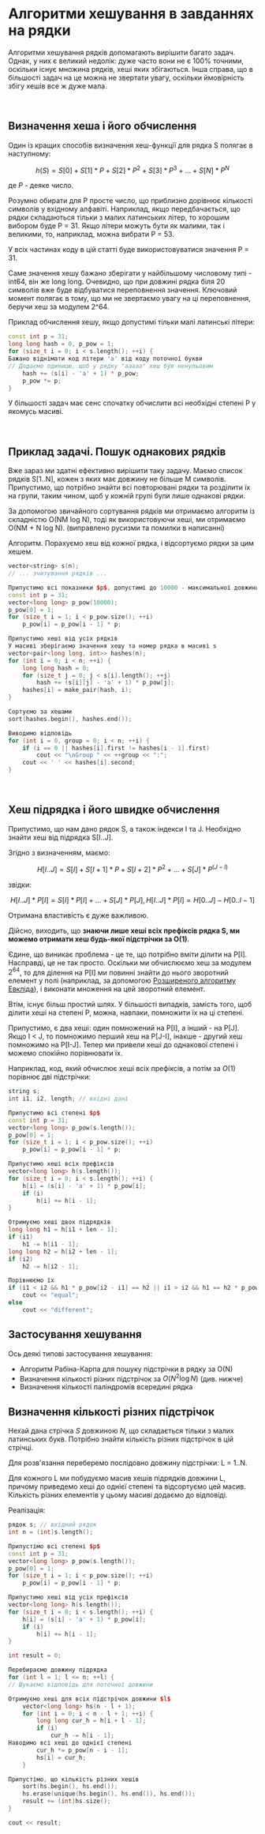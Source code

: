 # Алгоритми хешування в завданнях на рядки

Алгоритми хешування рядків допомагають вирішити багато задач. Однак, у них є великий недолік: дуже часто вони не є 100% точними, оскільки існує множина рядків, хеші яких збігаються. Інша справа, що в більшості задач на це можна не звертати увагу, оскільки ймовірність збігу хешів все ж дуже мала.

&nbsp;

## Визначення хеша і його обчислення

Один із кращих способів визначення хеш-функції для рядка S полягає в наступному:

$$
h(S)  =  S[0]  +  S[1] * P  +  S[2] * P^2  +  S[3] * P^3  +  ...  +  S[N] * P^N
$$

де $P$ - деяке число.

Розумно обирати для P просте число, що приблизно дорівнює кількості символів у вхідному алфавіті. Наприклад, якщо передбачається, що рядки складаються тільки з малих латинських літер, то хорошим вибором буде P = 31. Якщо літери можуть бути як малими, так і великими, то, наприклад, можна вибрати P = 53.

У всіх частинах коду в цій статті буде використовуватися значення P = 31.

Саме значення хешу бажано зберігати у найбільшому числовому типі - int64, він же long long. Очевидно, що при довжині рядка біля 20 символів вже буде відбуватися переповнення значення. Ключовий момент полягає в тому, що ми не звертаємо увагу на ці переповнення, беручи хеш за модулем 2^64.

Приклад обчислення хешу, якщо допустимі тільки малі латинські літери:

<!--- TODO: specify code snippet id -->
``` cpp
const int p = 31;
long long hash = 0, p_pow = 1;
for (size_t i = 0; i < s.length(); ++i) {
Бажано віднімати код літери 'a' від коду поточної букви
// Додаємо одиницю, щоб у рядку "aaaaa" хеш був ненульовим
    hash += (s[i] - 'a' + 1) * p_pow;
    p_pow *= p;
}
```
У більшості задач має сенс спочатку обчислити всі необхідні степені P у якомусь масиві.

&nbsp;

## Приклад задачі. Пошук однакових рядків

Вже зараз ми здатні ефективно вирішити таку задачу. Маємо список рядків S[1..N], кожен з яких має довжину не більше M символів. Припустимо, що потрібно знайти всі повторювані рядки та розділити їх на групи, таким чином, щоб у кожній групі були лише однакові рядки.

За допомогою звичайного сортування рядків ми отримаємо алгоритм із складністю O(NM log N), тоді як використовуючи хеші, ми отримаємо O(NM + N log N).  (виправлено русизми та помилки в написанні)

Алгоритм. Порахуємо хеш від кожної рядка, і відсортуємо рядки за цим хешем.

<!--- TODO: specify code snippet id -->
``` cpp
vector<string> s(n);
// ... зчитування рядків ...

Припустимо всі показники $p$, допустимі до 10000 - максимальної довжини рядка
const int p = 31;
vector<long long> p_pow(10000);
p_pow[0] = 1;
for (size_t i = 1; i < p_pow.size(); ++i)
    p_pow[i] = p_pow[i - 1] * p;

Припустимо хеші від усіх рядків
У масиві зберігаємо значення хешу та номер рядка в масиві s
vector<pair<long long, int>> hashes(n);
for (int i = 0; i < n; ++i) {
    long long hash = 0;
    for (size_t j = 0; j < s[i].length(); ++j)
        hash += (s[i][j] - 'a' + 1) * p_pow[j];
    hashes[i] = make_pair(hash, i);
}

Сортуємо за хешами
sort(hashes.begin(), hashes.end());

Виводимо відповідь
for (int i = 0, group = 0; i < n; ++i) {
    if (i == 0 || hashes[i].first != hashes[i - 1].first)
        cout << "\nGroup " << ++group << ":";
    cout << ' ' << hashes[i].second;
}
```

&nbsp;

## Хеш підрядка і його швидке обчислення

Припустимо, що нам дано рядок S, а також індекси I та J. Необхідно знайти хеш від підрядка S[I..J].

Згідно з визначенням, маємо:

$$
H[I..J]  =  S[I]  +  S[I+1] * P  +  S[I+2] * P^2  +  ...  + S[J] * P^(J-I)
$$

звідки:

$$
H[I..J] * P[I]  =  S[I] * P[I]  +  ...  +  S[J] * P[J],
H[I..J] * P[I]  =  H[0..J]  -  H[0..I-1]
$$

Отримана властивість є дуже важливою.

Дійсно, виходить, що **знаючи лише хеші всіх префіксів рядка S, ми можемо отримати хеш будь-якої підстрічки за O(1)**.

Єдине, що виникає проблема - це те, що потрібно вміти ділити на P[I]. Насправді, це не так просто. Оскільки ми обчислюємо хеш за модулем $2^{64}$, то для ділення на P[I] ми повинні знайти до нього зворотний елемент у полі (наприклад, за допомогою [Розширеного алгоритму Евкліда](https://uk.wikipedia.org/wiki/Розширений_алгоритм_Евкліда)), і виконати множення на цей зворотний елемент.

Втім, існує більш простий шлях. У більшості випадків, замість того, щоб ділити хеші на степені P, можна, навпаки, помножити їх на ці степені.

Припустимо, є два хеші: один помножений на P[I], а інший - на P[J]. Якщо I < J, то помножимо перший хеш на P[J-I], інакше - другий хеш помножимо на P[I-J]. Тепер ми привели хеші до однакової степені і можемо спокійно порівнювати їх.

Наприклад, код, який обчислює хеші всіх префіксів, а потім за $O(1)$ порівнює дві підстрічки:

<!--- TODO: specify code snippet id -->
``` cpp
string s;
int i1, i2, length; // вхідні дані

Припустимо всі степені $p$
const int p = 31;
vector<long long> p_pow(s.length());
p_pow[0] = 1;
for (size_t i = 1; i < p_pow.size(); ++i)
    p_pow[i] = p_pow[i - 1] * p;

Припустимо хеші всіх префіксів
vector<long long> h(s.length());
for (size_t i = 0; i < s.length(); ++i) {
    h[i] = (s[i] - 'a' + 1) * p_pow[i];
    if (i)
        h[i] += h[i - 1];
}

Отримуємо хеші двох підрядків
long long h1 = h[i1 + len - 1];
if (i1)
    h1 -= h[i1 - 1];
long long h2 = h[i2 + len - 1];
if (i2)
    h2 -= h[i2 - 1];

Порівнюємо їх
if (i1 < i2 && h1 * p_pow[i2 - i1] == h2 || i1 > i2 && h1 == h2 * p_pow[i1 - i2])
    cout << "equal";
else
    cout << "different";
```

## Застосування хешування

Ось деякі типові застосування хешування:

* Алгоритм Рабіна-Карпа для пошуку підстрічки в рядку за O(N)
* Визначення кількості різних підстрічок за $O(N^2 \log N)$ (див. нижче)
* Визначення кількості паліндромів всередині рядка

## Визначення кількості різних підстрічок

Нехай дана стрічка $S$ довжиною $N$, що складається тільки з малих латинських букв. Потрібно знайти кількість різних підстрічок в цій стрічці.

Для розв'язання переберемо послідовно довжину підстрічки: L = 1..N.

Для кожного L ми побудуємо масив хешів підрядків довжини L, причому приведемо хеші до однієї степені та відсортуємо цей масив. Кількість різних елементів у цьому масиві додаємо до відповіді.

Реалізація:

<!--- TODO: specify code snippet id -->
``` cpp
рядок s; // вхідний рядок
int n = (int)s.length();

Припустімо всі степені $p$
const int p = 31;
vector<long long> p_pow(s.length());
p_pow[0] = 1;
for (size_t i = 1; i < p_pow.size(); ++i)
    p_pow[i] = p_pow[i - 1] * p;

Припустимо хеші від усіх префіксів
vector<long long> h(s.length());
for (size_t i = 0; i < s.length(); ++i) {
    h[i] = (s[i] - 'a' + 1) * p_pow[i];
    if (i)
        h[i] += h[i - 1];
}

int result = 0;

Перебираємо довжину підрядка
for (int l = 1; l <= n; ++l) {
// Шукаємо відповідь для поточної довжини

Отримуємо хеші для всіх підстрічок довжини $l$
    vector<long long> hs(n - l + 1);
    for (int i = 0; i < n - l + 1; ++i) {
        long long cur_h = h[i + l - 1];
        if (i)
            cur_h -= h[i - 1];
Наводимо всі хеші до однієї степені
        cur_h *= p_pow[n - i - 1];
        hs[i] = cur_h;
    }

Припустімо, що кількість різних хешів
    sort(hs.begin(), hs.end());
    hs.erase(unique(hs.begin(), hs.end()), hs.end());
    result += (int)hs.size();
}

cout << result;
```